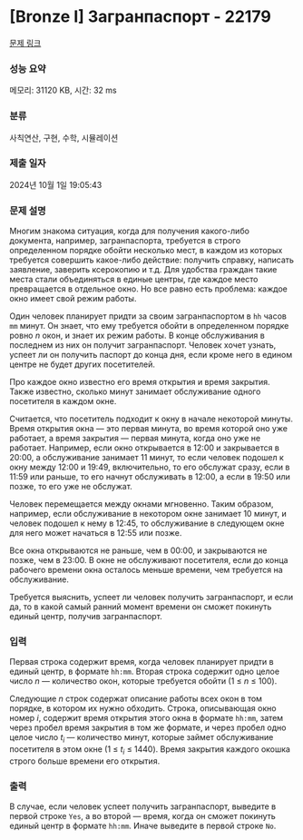 # [Bronze I] Загранпаспорт - 22179 

[문제 링크](https://www.acmicpc.net/problem/22179) 

### 성능 요약

메모리: 31120 KB, 시간: 32 ms

### 분류

사칙연산, 구현, 수학, 시뮬레이션

### 제출 일자

2024년 10월 1일 19:05:43

### 문제 설명

<p>Многим знакома ситуация, когда для получения какого-либо документа, например, загранпаспорта, требуется в строго определенном порядке обойти несколько мест, в каждом из которых требуется совершить какое-либо действие: получить справку, написать заявление, заверить ксерокопию и т.д. Для удобства граждан такие места стали объединяться в единые центры, где каждое место превращается в отдельное окно. Но все равно есть проблема: каждое окно имеет свой режим работы.</p>

<p>Один человек планирует придти за своим загранпаспортом в <code>hh</code> часов <code>mm</code> минут. Он знает, что ему требуется обойти в определенном порядке ровно <i>n</i> окон, и знает их режим работы. В конце обслуживания в последнем из них он получит загранпаспорт. Человек хочет узнать, успеет ли он получить паспорт до конца дня, если кроме него в едином центре не будет других посетителей.</p>

<p>Про каждое окно известно его время открытия и время закрытия. Также известно, сколько минут занимает обслуживание одного посетителя в каждом окне.</p>

<p>Считается, что посетитель подходит к окну в начале некоторой минуты. Время открытия окна — это первая минута, во время которой оно уже работает, а время закрытия — первая минута, когда оно уже не работает. Например, если окно открывается в 12:00 и закрывается в 20:00, а обслуживание занимает 11 минут, то если человек подошел к окну между 12:00 и 19:49, включительно, то его обслужат сразу, если в 11:59 или раньше, то его начнут обслуживать в 12:00, а если в 19:50 или позже, то его уже не обслужат.</p>

<p>Человек перемещается между окнами мгновенно. Таким образом, например, если обслуживание в некотором окне занимает 10 минут, и человек подошел к нему в 12:45, то обслуживание в следующем окне для него может начаться в 12:55 или позже.</p>

<p>Все окна открываются не раньше, чем в 00:00, и закрываются не позже, чем в 23:00. В окне не обслуживают посетителя, если до конца рабочего времени окна осталось меньше времени, чем требуется на обслуживание.</p>

<p>Требуется выяснить, успеет ли человек получить загранпаспорт, и если да, то в какой самый ранний момент времени он сможет покинуть единый центр, получив загранпаспорт.</p>

### 입력 

 <p>Первая строка содержит время, когда человек планирует придти в единый центр, в формате <code>hh:mm</code>. Вторая строка содержит одно целое число <i>n</i> — количество окон, которые требуется обойти (1 ≤ <i>n</i> ≤ 100).</p>

<p>Следующие <i>n</i> строк содержат описание работы всех окон в том порядке, в котором их нужно обходить. Строка, описывающая окно номер <i>i</i>, содержит время открытия этого окна в формате <code>hh:mm</code>, затем через пробел время закрытия в том же формате, и через пробел одно целое число <i>t<sub>i</sub></i> — количество минут, которые займет обслуживание посетителя в этом окне (1 ≤ <i>t<sub>i</sub></i> ≤ 1440). Время закрытия каждого окошка строго больше времени его открытия.</p>

### 출력 

 <p>В случае, если человек успеет получить загранпаспорт, выведите в первой строке <code>Yes</code>, а во второй — время, когда он сможет покинуть единый центр в формате <code>hh:mm</code>. Иначе выведите в первой строке <code>No</code>.</p>

